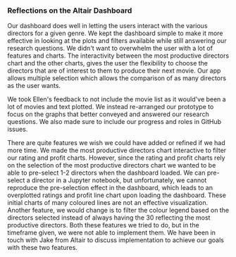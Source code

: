 ### Reflections on the Altair Dashboard

Our dashboard does well in letting the users interact with the various directors for a given genre. We kept the dashboard simple to make it more effective in looking at the plots and filters available while still answering our research questions. We didn't want to overwhelm the user with a lot of features and charts. The interactivity between the most productive directors chart and the other charts, gives the user the flexibility to choose the directors that are of interest to them to produce their next movie. Our app allows multiple selection which allows the comparison of as many directors as the user wants. 

We took Ellen's feedback to not include the movie list as it would've been a lot of movies and text plotted. We instead re-arranged our prototype to focus on the graphs that better conveyed and answered our research questions. We also made sure to include our progress and roles in GitHub issues.

There are quite features we wish we could have added or refined if we had more time. We made the most productive directors chart interactive to filter our rating and profit charts. However, since the rating and profit charts rely on the selection of the most productive directors chart we wanted to be able to pre-select 1-2 directors when the dashboard loaded. We can pre-select a director in a Jupyter notebook, but unfortunately, we cannot reproduce the pre-selection effect in the dashboard, which leads to an overplotted ratings and profit line chart upon loading the dashboard. These initial charts of many coloured lines are not an effective visualization. Another feature, we would change is to filter the colour legend based on the directors selected instead of always having the 30 reflecting the most productive directors. Both these features we tried to do, but in the timeframe given, we were not able to implement them. We have been in touch with Jake from Altair to discuss implementation to achieve our goals with these two features.